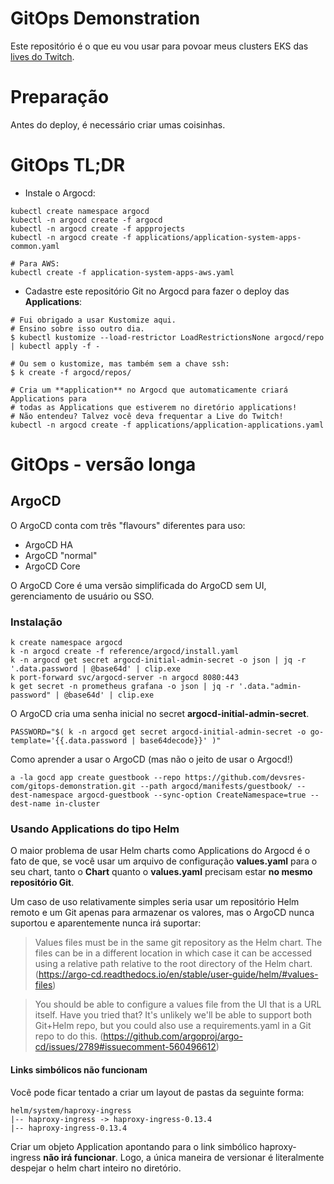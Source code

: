 # GitOps Demonstration

Este repositório é o que eu vou usar para povoar meus clusters EKS das [lives do Twitch](https://www.twitch.tv/marcelo_devsres).

# Preparação

Antes do deploy, é necessário criar umas coisinhas.

# GitOps TL;DR

* Instale o Argocd:
```
kubectl create namespace argocd 
kubectl -n argocd create -f argocd
kubectl -n argocd create -f appprojects
kubectl -n argocd create -f applications/application-system-apps-common.yaml

# Para AWS:
kubectl create -f application-system-apps-aws.yaml
``` 

* Cadastre este repositório Git no Argocd para fazer o deploy das **Applications**:
```
# Fui obrigado a usar Kustomize aqui.
# Ensino sobre isso outro dia.
$ kubectl kustomize --load-restrictor LoadRestrictionsNone argocd/repo | kubectl apply -f - 

# Ou sem o kustomize, mas também sem a chave ssh:
$ k create -f argocd/repos/
```

```
# Cria um **application** no Argocd que automaticamente criará Applications para
# todas as Applications que estiverem no diretório applications!
# Não entendeu? Talvez você deva frequentar a Live do Twitch!
kubectl -n argocd create -f applications/application-applications.yaml
```

# GitOps - versão longa

## ArgoCD

O ArgoCD conta com três "flavours" diferentes para uso:

* ArgoCD HA
* ArgoCD "normal"
* ArgoCD Core

O ArgoCD Core é uma versão simplificada do ArgoCD sem UI,  gerenciamento de usuário ou SSO.

### Instalação

```
k create namespace argocd
k -n argocd create -f reference/argocd/install.yaml
k -n argocd get secret argocd-initial-admin-secret -o json | jq -r '.data.password | @base64d' | clip.exe
k port-forward svc/argocd-server -n argocd 8080:443
k get secret -n prometheus grafana -o json | jq -r '.data."admin-password" | @base64d' | clip.exe
```

O ArgoCD cria uma senha inicial no secret **argocd-initial-admin-secret**.

```
PASSWORD="$( k -n argocd get secret argocd-initial-admin-secret -o go-template='{{.data.password | base64decode}}' )"
```

Como aprender a usar o ArgoCD (mas não o jeito de usar o Argocd!)

```
a -la gocd app create guestbook --repo https://github.com/devsres-com/gitops-demonstration.git --path argocd/manifests/guestbook/ --dest-namespace argocd-guestbook --sync-option CreateNamespace=true --dest-name in-cluster
```


### Usando Applications do tipo Helm

O maior problema de usar Helm charts como Applications do Argocd é o fato de que, se você usar um arquivo de configuração **values.yaml** para o seu chart, tanto o **Chart** quanto o **values.yaml** precisam estar **no mesmo repositório Git**.

Um caso de uso relativamente simples seria usar um repositório Helm remoto e um Git apenas para armazenar os valores, mas o ArgoCD nunca suportou e aparentemente nunca irá suportar:

> Values files must be in the same git repository as the Helm chart. The files can be in a different location in which case it can be accessed using a relative path relative to the root directory of the Helm chart.
> (https://argo-cd.readthedocs.io/en/stable/user-guide/helm/#values-files)

> You should be able to configure a values file from the UI that is a URL itself. Have you tried that?
> It's unlikely we'll be able to support both Git+Helm repo, but you could also use a requirements.yaml in a Git repo to do this.
> (https://github.com/argoproj/argo-cd/issues/2789#issuecomment-560496612)


#### Links simbólicos não funcionam

Você pode ficar tentado a criar um layout de pastas da seguinte forma:

```
helm/system/haproxy-ingress
|-- haproxy-ingress -> haproxy-ingress-0.13.4
|-- haproxy-ingress-0.13.4
```

Criar um objeto Application apontando para o link simbólico haproxy-ingress **não irá funcionar**. Logo, a única maneira de versionar é literalmente despejar o helm chart inteiro no diretório.


